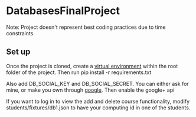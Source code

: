# DatabasesFinalProject
Note: Project doesn't represent best coding practices due to time constraints

## Set up
Once the project is cloned, create a [virtual environment](https://docs.python.org/3/library/venv.html) within the root folder of the project.
Then run pip install -r requirements.txt

Also add DB_SOCIAL_KEY and DB_SOCIAL_SECRET. You can either ask for mine, or make you own through [google](https://console.developers.google.com/projectselector/apis/library?supportedpurview=project). Then enable the google+ api

If you want to log in to view the add and delete course functionality, modify students/fixtures/db1.json to have your computing id in one of the students.
